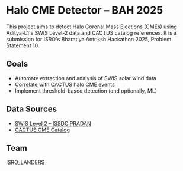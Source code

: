 # Halo CME Detector – BAH 2025

This project aims to detect Halo Coronal Mass Ejections (CMEs) using Aditya-L1's SWIS Level-2 data and CACTUS catalog references. It is a submission for ISRO's Bharatiya Antriksh Hackathon 2025, Problem Statement 10.

## Goals
- Automate extraction and analysis of SWIS solar wind data
- Correlate with CACTUS halo CME events
- Implement threshold-based detection (and optionally, ML)

## Data Sources
- [SWIS Level 2 – ISSDC PRADAN](https://www.issdc.gov.in/pradan/)
- [CACTUS CME Catalog](http://www.sidc.be/cactus/)

## Team
ISRO_LANDERS
